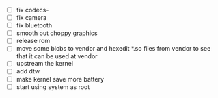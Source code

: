 - [ ] fix codecs- 
- [ ] fix camera
- [ ] fix bluetooth
- [ ] smooth out choppy graphics
- [ ] release rom 
- [ ] move some blobs to vendor and hexedit *.so files from vendor to see that it can be used at vendor
- [ ] upstream the kernel
- [ ] add dtw
- [ ] make kernel save more battery
- [ ] start using system as root

